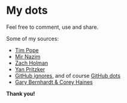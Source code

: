 # My dots

Feel free to comment, use and share.

Some of my sources:
* [Tim Pope](https://github.com/tpope/vim-pathogen)
* [Mir Nazim](http://mirnazim.org/writings/vim-plugins-i-use/)
* [Zach Holman](https://github.com/holman)
* [Yan Pritzker](https://github.com/skwp)
* [GitHub ignores](https://github.com/github/gitignore), and of course [GitHub dots](http://dotfiles.github.com/)
* [Gary Bernhardt & Corey Haines](https://github.com/garybernhardt/dotfiles/blob/master/bin/git-churn)

**Thank you!**
